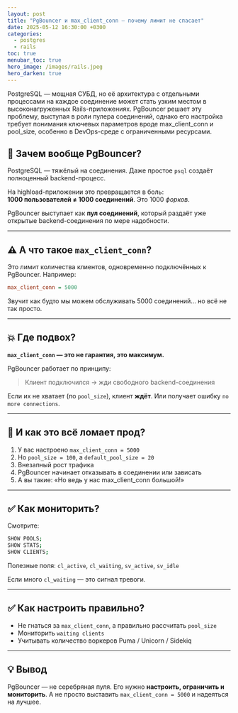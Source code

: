 ```yaml
---
layout: post
title: "PgBouncer и max_client_conn — почему лимит не спасает"
date: 2025-05-12 16:30:00 +0300
categories:
  - postgres
  - rails
toc: true
menubar_toc: true
hero_image: /images/rails.jpeg
hero_darken: true
---
```

PostgreSQL — мощная СУБД, но её архитектура с отдельными процессами на каждое соединение может стать узким местом в высоконагруженных Rails-приложениях. PgBouncer решает эту проблему, выступая в роли пулера соединений, однако его настройка требует понимания ключевых параметров вроде max_client_conn и pool_size, особенно в DevOps-среде с ограниченными ресурсами.

## 🧮 Зачем вообще PgBouncer?

PostgreSQL — тяжёлый на соединения. Даже простое `psql` создаёт полноценный backend-процесс.

На highload-приложении это превращается в боль:  
**1000 пользователей ≠ 1000 соединений**. Это 1000 *форков*.

PgBouncer выступает как **пул соединений**, который раздаёт уже открытые backend-соединения по мере надобности.

---

## ⚠️ А что такое `max_client_conn`?

Это лимит количества клиентов, одновременно подключённых к PgBouncer. Например:

```ini
max_client_conn = 5000
````

Звучит как будто мы можем обслуживать 5000 соединений… но всё не так просто.

---

## 💥 Где подвох?

**`max_client_conn` — это не гарантия, это максимум.**

PgBouncer работает по принципу:

> Клиент подключился → жди свободного backend-соединения

Если их не хватает (по `pool_size`), клиент **ждёт**. Или получает ошибку `no more connections`.

---

## 🧩 И как это всё ломает прод?

1. У вас настроено `max_client_conn = 5000`
2. Но `pool_size = 100`, а `default_pool_size = 20`
3. Внезапный рост трафика
4. PgBouncer начинает отказывать в соединении или зависать
5. А вы такие: «Но ведь у нас max\_client\_conn большой!»

---

## ✅ Как мониторить?

Смотрите:

```bash
SHOW POOLS;
SHOW STATS;
SHOW CLIENTS;
```

Полезные поля: `cl_active`, `cl_waiting`, `sv_active`, `sv_idle`

Если много `cl_waiting` — это сигнал тревоги.

---

## ✅ Как настроить правильно?

* Не гнаться за `max_client_conn`, а правильно рассчитать `pool_size`
* Мониторить `waiting clients`
* Учитывать количество воркеров Puma / Unicorn / Sidekiq

---

## 💡 Вывод

PgBouncer — не серебряная пуля.
Его нужно **настроить, ограничить и мониторить**. А не просто выставить `max_client_conn = 5000` и надеяться на лучшее.
